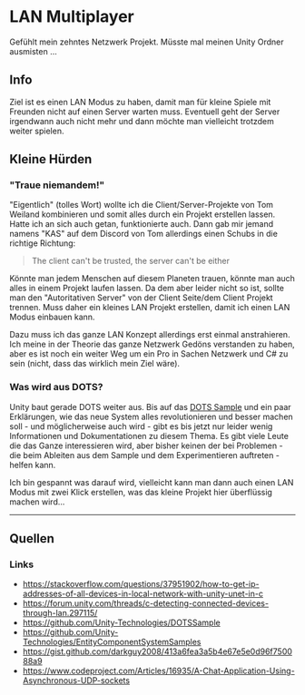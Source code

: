 # LAN Multiplayer
Gefühlt mein zehntes Netzwerk Projekt. Müsste mal meinen Unity Ordner ausmisten ...

## Info
Ziel ist es einen LAN Modus zu haben, damit man für kleine Spiele mit Freunden nicht auf
einen Server warten muss. Eventuell geht der Server irgendwann auch nicht mehr und dann
möchte man vielleicht trotzdem weiter spielen.

## Kleine Hürden

### "Traue niemandem!"
"Eigentlich" (tolles Wort) wollte ich die Client/Server-Projekte von Tom Weiland kombinieren
und somit alles durch ein Projekt erstellen lassen. Hatte ich an sich auch getan, funktionierte auch.
Dann gab mir jemand namens "KAS" auf dem Discord von Tom allerdings einen Schubs in die richtige
Richtung:

> The client can't be trusted, the server can't be either

Könnte man jedem Menschen auf diesem Planeten trauen, könnte man auch alles in einem Projekt
laufen lassen. Da dem aber leider nicht so ist, sollte man den "Autoritativen Server" von der
Client Seite/dem Client Projekt trennen. Muss daher ein kleines LAN Projekt erstellen, damit
ich einen LAN Modus einbauen kann.

Dazu muss ich das ganze LAN Konzept allerdings erst einmal anstrahieren. Ich meine in der Theorie
das ganze Netzwerk Gedöns verstanden zu haben, aber es ist noch ein weiter Weg um ein
Pro in Sachen Netzwerk und C# zu sein (nicht, dass das wirklich mein Ziel wäre).

### Was wird aus DOTS?
Unity baut gerade DOTS weiter aus. Bis auf das [DOTS Sample](https://github.com/Unity-Technologies/DOTSSample)
und ein paar Erklärungen, wie das neue System alles revolutionieren und besser machen soll - und möglicherweise auch wird -
gibt es bis jetzt nur leider wenig Informationen und Dokumentationen zu diesem Thema. Es gibt viele Leute die das
Ganze interessieren wird, aber bisher keinen der bei Problemen - die beim Ableiten aus dem Sample und dem Experimentieren
auftreten - helfen kann.

Ich bin gespannt was darauf wird, vielleicht kann man dann auch einen LAN Modus mit zwei Klick erstellen, was das kleine
Projekt hier überflüssig machen wird...

___
## Quellen
### Links
* https://stackoverflow.com/questions/37951902/how-to-get-ip-addresses-of-all-devices-in-local-network-with-unity-unet-in-c
* https://forum.unity.com/threads/c-detecting-connected-devices-through-lan.297115/
* https://github.com/Unity-Technologies/DOTSSample
* https://github.com/Unity-Technologies/EntityComponentSystemSamples
* https://gist.github.com/darkguy2008/413a6fea3a5b4e67e5e0d96f750088a9
* https://www.codeproject.com/Articles/16935/A-Chat-Application-Using-Asynchronous-UDP-sockets
